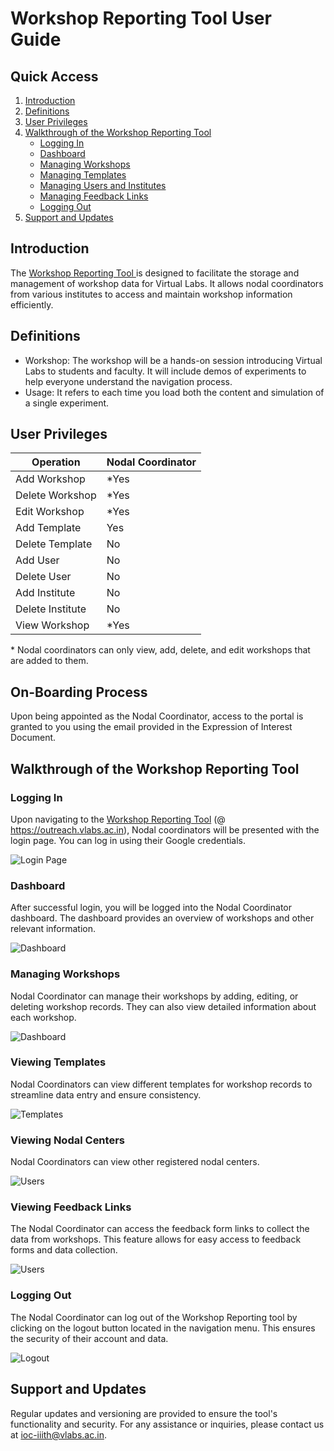 # Workshop Reporting Tool User Guide

## Quick Access

1. [Introduction](#introduction)
2. [Definitions](#definitions)
3. [User Privileges](#user-privileges)
4. [Walkthrough of the Workshop Reporting Tool](#walkthrough-of-the-outreach-tool)
   - [Logging In](#logging-in)
   - [Dashboard](#dashboard)
   - [Managing Workshops](#managing-workshops)
   - [Managing Templates](#managing-templates)
   - [Managing Users and Institutes](#managing-users-and-institutes)
   - [Managing Feedback Links](#managing-feedback-links)
   - [Logging Out](#logging-out)
5. [Support and Updates](#support-and-updates)

## Introduction

The [Workshop Reporting Tool ](https://outreach.vlabs.ac.in/) is designed to facilitate the storage and management of workshop data for Virtual Labs. It allows nodal coordinators from various institutes to access and maintain workshop information efficiently.

## Definitions
   - Workshop: The workshop will be a hands-on session introducing Virtual Labs to students and faculty. It will include demos of experiments to help everyone understand the navigation process.
   - Usage: It refers to each time you load both the content and simulation of a single experiment.

## User Privileges

| Operation        | Nodal Coordinator |
| ---------------- | ----------------- |
| Add Workshop     | \*Yes             |
| Delete Workshop  | \*Yes             |
| Edit Workshop    | \*Yes             |
| Add Template     | Yes               |
| Delete Template  | No                |
| Add User         | No                |
| Delete User      | No                |
| Add Institute    | No                |
| Delete Institute | No                |
| View Workshop    | \*Yes             |

\* Nodal coordinators can only view, add, delete, and edit workshops that are added to them.

## On-Boarding Process

Upon being appointed as the Nodal Coordinator, access to the portal is granted to you using the email provided in the Expression of Interest Document.

## Walkthrough of the Workshop Reporting Tool

### Logging In

Upon navigating to the [Workshop Reporting Tool](https://outreach.vlabs.ac.in/) (@ https://outreach.vlabs.ac.in), Nodal coordinators will be presented with the login page. You can log in using their Google credentials.

![Login Page](./img/login.png)

### Dashboard

After successful login, you will be logged into the Nodal Coordinator dashboard. The dashboard provides an overview of workshops and other relevant information.

![Dashboard](./img/dash.png)

### Managing Workshops

Nodal Coordinator can manage their workshops by adding, editing, or deleting workshop records. They can also view detailed information about each workshop.

![Dashboard](./img/dash.png)

### Viewing Templates

Nodal Coordinators can view different templates for workshop records to streamline data entry and ensure consistency. 

![Templates](./img/template.png)

### Viewing Nodal Centers

Nodal Coordinators can view other registered nodal centers.

![Users](./img/ins.png)

### Viewing Feedback Links

The Nodal Coordinator can access the feedback form links to collect the data from workshops. This feature allows for easy access to feedback forms and data collection.

![Users](./img/fl.png)

### Logging Out

The Nodal Coordinator can log out of the Workshop Reporting tool by clicking on the logout button located in the navigation menu. This ensures the security of their account and data.

![Logout](./img/dash.png)

## Support and Updates

Regular updates and versioning are provided to ensure the tool's functionality and security. For any assistance or inquiries, please contact us at ioc-iiith@vlabs.ac.in.
